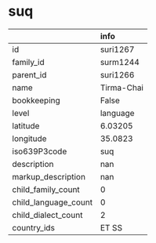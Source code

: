 # suq
|                      | info       |
|:---------------------|:-----------|
| id                   | suri1267   |
| family_id            | surm1244   |
| parent_id            | suri1266   |
| name                 | Tirma-Chai |
| bookkeeping          | False      |
| level                | language   |
| latitude             | 6.03205    |
| longitude            | 35.0823    |
| iso639P3code         | suq        |
| description          | nan        |
| markup_description   | nan        |
| child_family_count   | 0          |
| child_language_count | 0          |
| child_dialect_count  | 2          |
| country_ids          | ET SS      |